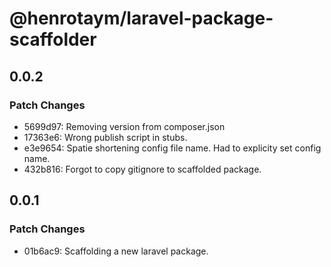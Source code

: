 # @henrotaym/laravel-package-scaffolder

## 0.0.2

### Patch Changes

- 5699d97: Removing version from composer.json
- 17363e6: Wrong publish script in stubs.
- e3e9654: Spatie shortening config file name. Had to explicity set config name.
- 432b816: Forgot to copy gitignore to scaffolded package.

## 0.0.1

### Patch Changes

- 01b6ac9: Scaffolding a new laravel package.
